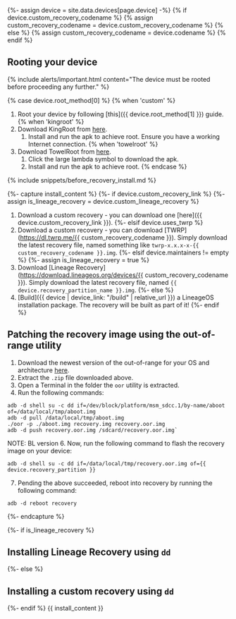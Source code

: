 {%- assign device = site.data.devices[page.device] -%}
{% if device.custom_recovery_codename %}
{% assign custom_recovery_codename = device.custom_recovery_codename %}
{% else %}
{% assign custom_recovery_codename = device.codename %}
{% endif %}

## Rooting your device

{% include alerts/important.html content="The device must be rooted before proceeding any further." %}

{% case device.root_method[0] %}
{% when 'custom' %}
1. Root your device by following [this]({{ device.root_method[1] }}) guide.
{% when 'kingroot' %}
1. Download KingRoot from [here](https://kingroot.net/).
   1. Install and run the apk to achieve root. Ensure you have a working Internet connection.
{% when 'towelroot' %}
1. Download TowelRoot from [here](https://towelroot.com/).
   1. Click the large lambda symbol to download the apk.
   2. Install and run the apk to achieve root.
{% endcase %}

{% include snippets/before_recovery_install.md %}

{%- capture install_content %}
{%- if device.custom_recovery_link %}
{%- assign is_lineage_recovery = device.custom_lineage_recovery %}
1. Download a custom recovery - you can download one [here]({{ device.custom_recovery_link }}).
{%- elsif device.uses_twrp %}
1. Download a custom recovery - you can download [TWRP](https://dl.twrp.me/{{ custom_recovery_codename }}). Simply download the latest recovery file, named something like `twrp-x.x.x-x-{{ custom_recovery_codename }}.img`.
{%- elsif device.maintainers != empty %}
{%- assign is_lineage_recovery = true %}
1. Download [Lineage Recovery](https://download.lineageos.org/devices/{{ custom_recovery_codename }}). Simply download the latest recovery file, named `{{ device.recovery_partition_name }}.img`.
{%- else %}
1. [Build]({{ device | device_link: "/build" | relative_url }}) a LineageOS installation package. The recovery will be built as part of it!
{%- endif %}

## Patching the recovery image using the out-of-range utility

1. Download the newest version of the out-of-range for your OS and architecture [here](https://github.com/jb881122/out-of-range/releases/latest).
2. Extract the `.zip` file downloaded above.
3. Open a Terminal in the folder the `oor` utility is extracted.
4. Run the following commands:
```
adb -d shell su -c dd if=/dev/block/platform/msm_sdcc.1/by-name/aboot of=/data/local/tmp/aboot.img
adb -d pull /data/local/tmp/aboot.img
./oor -p ./aboot.img recovery.img recovery.oor.img
adb -d push recovery.oor.img /sdcard/recovery.oor.img`
```
NOTE: BL version
6. Now, run the following command to flash the recovery image on your device:
```
adb -d shell su -c dd if=/data/local/tmp/recovery.oor.img of={{ device.recovery_partition }}
```
7. Pending the above succeeded, reboot into recovery by running the following command:
```
adb -d reboot recovery
```
{%- endcapture %}

{%- if is_lineage_recovery %}
## Installing Lineage Recovery using `dd`
{%- else %}
## Installing a custom recovery using `dd`
{%- endif %}
{{ install_content }}
